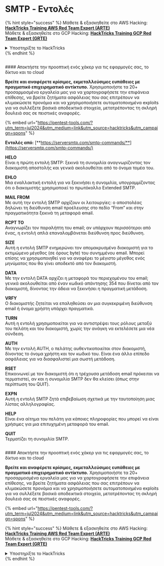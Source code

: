 # SMTP - Εντολές

{% hint style="success" %}
Μάθετε & εξασκηθείτε στο AWS Hacking:<img src="/.gitbook/assets/arte.png" alt="" data-size="line">[**HackTricks Training AWS Red Team Expert (ARTE)**](https://training.hacktricks.xyz/courses/arte)<img src="/.gitbook/assets/arte.png" alt="" data-size="line">\
Μάθετε & εξασκηθείτε στο GCP Hacking: <img src="/.gitbook/assets/grte.png" alt="" data-size="line">[**HackTricks Training GCP Red Team Expert (GRTE)**<img src="/.gitbook/assets/grte.png" alt="" data-size="line">](https://training.hacktricks.xyz/courses/grte)

<details>

<summary>Υποστηρίξτε το HackTricks</summary>

* Ελέγξτε τα [**σχέδια συνδρομής**](https://github.com/sponsors/carlospolop)!
* **Εγγραφείτε στην** 💬 [**ομάδα Discord**](https://discord.gg/hRep4RUj7f) ή στην [**ομάδα telegram**](https://t.me/peass) ή **ακολουθήστε** μας στο **Twitter** 🐦 [**@hacktricks\_live**](https://twitter.com/hacktricks\_live)**.**
* **Μοιραστείτε κόλπα hacking υποβάλλοντας PRs στα** [**HackTricks**](https://github.com/carlospolop/hacktricks) και [**HackTricks Cloud**](https://github.com/carlospolop/hacktricks-cloud) github repos.

</details>
{% endhint %}

<figure><img src="/.gitbook/assets/pentest-tools.svg" alt=""><figcaption></figcaption></figure>

#### Αποκτήστε την προοπτική ενός χάκερ για τις εφαρμογές σας, το δίκτυο και το cloud

**Βρείτε και αναφέρετε κρίσιμες, εκμεταλλεύσιμες ευπάθειες με πραγματικό επιχειρηματικό αντίκτυπο.** Χρησιμοποιήστε τα 20+ προσαρμοσμένα εργαλεία μας για να χαρτογραφήσετε την επιφάνεια επίθεσης, να βρείτε ζητήματα ασφάλειας που σας επιτρέπουν να κλιμακώσετε προνόμια και να χρησιμοποιήσετε αυτοματοποιημένα exploits για να συλλέξετε βασικά αποδεικτικά στοιχεία, μετατρέποντας τη σκληρή δουλειά σας σε πειστικές αναφορές.

{% embed url="https://pentest-tools.com/?utm_term=jul2024&utm_medium=link&utm_source=hacktricks&utm_campaign=spons" %}

**Εντολές από:** [**https://serversmtp.com/smtp-commands/**](https://serversmtp.com/smtp-commands/)

**HELO**\
Είναι η πρώτη εντολή SMTP: ξεκινά τη συνομιλία αναγνωρίζοντας τον διακομιστή αποστολής και γενικά ακολουθείται από το όνομα τομέα του.

**EHLO**\
Μια εναλλακτική εντολή για να ξεκινήσει η συνομιλία, υπογραμμίζοντας ότι ο διακομιστής χρησιμοποιεί το πρωτόκολλο Extended SMTP.

**MAIL FROM**\
Με αυτή την εντολή SMTP αρχίζουν οι λειτουργίες: ο αποστολέας δηλώνει τη διεύθυνση email προέλευσης στο πεδίο “From” και στην πραγματικότητα ξεκινά τη μεταφορά email.

**RCPT TO**\
Αναγνωρίζει τον παραλήπτη του email; αν υπάρχουν περισσότεροι από ένας, η εντολή απλά επαναλαμβάνεται διεύθυνση προς διεύθυνση.

**SIZE**\
Αυτή η εντολή SMTP ενημερώνει τον απομακρυσμένο διακομιστή για το εκτιμώμενο μέγεθος (σε όρους byte) του συνημμένου email. Μπορεί επίσης να χρησιμοποιηθεί για να αναφέρει το μέγιστο μέγεθος ενός μηνύματος που θα γίνει αποδεκτό από τον διακομιστή.

**DATA**\
Με την εντολή DATA αρχίζει η μεταφορά του περιεχομένου του email; γενικά ακολουθείται από έναν κωδικό απάντησης 354 που δίνεται από τον διακομιστή, δίνοντας την άδεια να ξεκινήσει η πραγματική μετάδοση.

**VRFY**\
Ο διακομιστής ζητείται να επαληθεύσει αν μια συγκεκριμένη διεύθυνση email ή όνομα χρήστη υπάρχει πραγματικά.

**TURN**\
Αυτή η εντολή χρησιμοποιείται για να αντιστρέψει τους ρόλους μεταξύ του πελάτη και του διακομιστή, χωρίς την ανάγκη να εκτελέσετε μια νέα σύνδεση.

**AUTH**\
Με την εντολή AUTH, ο πελάτης αυθεντικοποιείται στον διακομιστή, δίνοντας το όνομα χρήστη και τον κωδικό του. Είναι ένα άλλο επίπεδο ασφάλειας για να διασφαλιστεί μια σωστή μετάδοση.

**RSET**\
Επικοινωνεί με τον διακομιστή ότι η τρέχουσα μετάδοση email πρόκειται να τερματιστεί, αν και η συνομιλία SMTP δεν θα κλείσει (όπως στην περίπτωση του QUIT).

**EXPN**\
Αυτή η εντολή SMTP ζητά επιβεβαίωση σχετικά με την ταυτοποίηση μιας λίστας αλληλογραφίας.

**HELP**\
Είναι ένα αίτημα του πελάτη για κάποιες πληροφορίες που μπορεί να είναι χρήσιμες για μια επιτυχημένη μεταφορά του email.

**QUIT**\
Τερματίζει τη συνομιλία SMTP.

<figure><img src="/.gitbook/assets/pentest-tools.svg" alt=""><figcaption></figcaption></figure>

#### Αποκτήστε την προοπτική ενός χάκερ για τις εφαρμογές σας, το δίκτυο και το cloud

**Βρείτε και αναφέρετε κρίσιμες, εκμεταλλεύσιμες ευπάθειες με πραγματικό επιχειρηματικό αντίκτυπο.** Χρησιμοποιήστε τα 20+ προσαρμοσμένα εργαλεία μας για να χαρτογραφήσετε την επιφάνεια επίθεσης, να βρείτε ζητήματα ασφάλειας που σας επιτρέπουν να κλιμακώσετε προνόμια και να χρησιμοποιήσετε αυτοματοποιημένα exploits για να συλλέξετε βασικά αποδεικτικά στοιχεία, μετατρέποντας τη σκληρή δουλειά σας σε πειστικές αναφορές.

{% embed url="https://pentest-tools.com/?utm_term=jul2024&utm_medium=link&utm_source=hacktricks&utm_campaign=spons" %}

{% hint style="success" %}
Μάθετε & εξασκηθείτε στο AWS Hacking:<img src="/.gitbook/assets/arte.png" alt="" data-size="line">[**HackTricks Training AWS Red Team Expert (ARTE)**](https://training.hacktricks.xyz/courses/arte)<img src="/.gitbook/assets/arte.png" alt="" data-size="line">\
Μάθετε & εξασκηθείτε στο GCP Hacking: <img src="/.gitbook/assets/grte.png" alt="" data-size="line">[**HackTricks Training GCP Red Team Expert (GRTE)**<img src="/.gitbook/assets/grte.png" alt="" data-size="line">](https://training.hacktricks.xyz/courses/grte)

<details>

<summary>Υποστηρίξτε το HackTricks</summary>

* Ελέγξτε τα [**σχέδια συνδρομής**](https://github.com/sponsors/carlospolop)!
* **Εγγραφείτε στην** 💬 [**ομάδα Discord**](https://discord.gg/hRep4RUj7f) ή στην [**ομάδα telegram**](https://t.me/peass) ή **ακολουθήστε** μας στο **Twitter** 🐦 [**@hacktricks\_live**](https://twitter.com/hacktricks\_live)**.**
* **Μοιραστείτε κόλπα hacking υποβάλλοντας PRs στα** [**HackTricks**](https://github.com/carlospolop/hacktricks) και [**HackTricks Cloud**](https://github.com/carlospolop/hacktricks-cloud) github repos.

</details>
{% endhint %}
